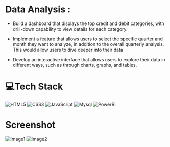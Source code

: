#  Data Analysis :

- Build a dashboard that displays the top credit and debit categories, with drill-down capability to view details for each category.

- Implement a feature that allows users to select the specific quarter and month they want to analyze, in addition to the overall quarterly analysis. 
   This would allow users to dive deeper into their data

- Develop an interactive interface that allows users to explore their data in different ways, such as through charts, graphs, and tables.



# 💻Tech Stack
  ![HTML5](https://img.shields.io/badge/html5-%23E34F26.svg?style=plastic&logo=html5&logoColor=white) 
  ![CSS3](https://img.shields.io/badge/css3-%231572B6.svg?style=plastic&logo=css3&logoColor=white) 
  ![JavaScript](https://img.shields.io/badge/javascript-%23323330.svg?style=plastic&logo=javascript&logoColor=%23F7DF1E) 
  ![Mysql](https://img.shields.io/badge/MySQL-005C84?style=for-the-badge&logo=mysql&logoColor=white)
  ![PowerBI](https://img.shields.io/badge/PowerBI-F2C811?style=for-the-badge&logo=Power%20BI&logoColor=white)
  
# Screenshot
  ![Image1](https://user-images.githubusercontent.com/55540307/233275893-44b6ca7d-395b-4917-9863-30f123d10091.png)
  ![Image2](https://user-images.githubusercontent.com/55540307/233276070-f481d0fc-dfea-4a23-b1d6-4f5fa0da7ccb.png)

  
  

